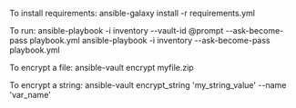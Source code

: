 To install requirements:
ansible-galaxy install -r requirements.yml

To run:
ansible-playbook -i inventory --vault-id @prompt --ask-become-pass playbook.yml
ansible-playbook -i inventory --ask-become-pass playbook.yml

To encrypt a file:
ansible-vault encrypt myfile.zip

To encrypt a string:
ansible-vault encrypt_string 'my_string_value' --name 'var_name'
